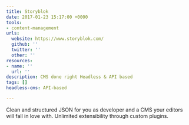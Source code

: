 ```yaml
---
title: Storyblok
date: 2017-01-23 15:17:00 +0000
tools:
- content-management
urls:
  website: https://www.storyblok.com/
  github: ''
  twitter: ''
  other: ''
resources:
- name: ''
  url: ''
description: CMS done right Headless & API based
tags: []
headless-cms: API-based

---
```

Clean and structured JSON for you as developer and a CMS your editors will fall in love with. Unlimited extensibility through custom plugins.
